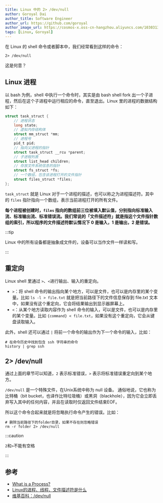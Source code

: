 ```yaml
---
title: Linux 中的 2> /dev/null
author: Goroyal Dai
author_title: Software Engineer
author_url: https://github.com/goroyal
author_image_url: https://cosmos-x.oss-cn-hangzhou.aliyuncs.com/10303133.jpeg
tags: [Linux, Goroyal]
---
```


在 Linux 的 shell 命令或者脚本中，我们经常看到这样的命令：

``` shell
2> /dev/null
```

这是何意？

<!--truncate-->

## Linux 进程
以 bash 为例，shell 中执行一个命令时，其实是由 bash shell fork 出一个子进程，然后在这个子进程中运行相应的命令，直至退出。Linux 里的进程的数据结构如下：

``` C
struct task_struct {
	// 进程状态
	long state;
	// 虚拟内存结构体
	struct mm_struct *mm;
	// 进程号
	pid_t pid;
	// 指向父进程的指针
	struct task_struct __rcu *parent;
	// 子进程列表
	struct list_head children;
	// 存放文件系统信息的指针
	struct fs_struct *fs;
	// 一个数组，包含该进程打开的文件指针
	struct files_struct *files;
};
```

`task_struct` 就是 Linux 对于一个进程的描述，也可以称之为进程描述符。其中的 `files` 指针指向一个数组，表示当前进程打开的所有文件。

**每个进程被创建时，`files` 指向的数组前三位被填入默认值，分别指向标准输入流、标准输出流、标准错误流。我们常说的「文件描述符」就是指这个文件指针数组的索引，所以程序的文件描述符默认情况下 0 是输入，1 是输出，2 是错误。**

:::tip

Linux 中的所有设备都是抽象成文件的，设备可以当作文件一样读和写。

:::

## 重定向
Linux shell 里通过 `>`、`<`进行输出、输入的重定向。

* `>`：将 shell 命令的输出指向某个地方，可以是文件，也可以是内存里的某个变量。比如 `ls -l > file.txt` 就是把当前路径下的文件信息保存到 file.txt 文本中，如果没有这个重定向，它会将结果输出到显示器屏幕上。
* `<`：从某个地方读取内容作为 shell 命令的输入，可以是文件，也可以是内存里的某个变量。比如 `{command} < file.txt`，如果没有这个重定向，它会从键盘读取输入。

此外，shell 还可以通过 `|` 将前一个命令的输出作为下一个命令的输入，比如：

``` shell
# 在命令历史中找到包含 ssh 字符串的命令
history | grep ssh
```

## 2> /dev/null
通过上面的章节可以知道，`2` 表示标准错误，`>` 表示将标准错误重定向到某个地方。

`/dev/null` 是一个特殊文件，在Unix系统中称为 null 设备。 通俗地说，它也称为比特桶（bit bucket，也译作比特垃圾桶）或黑洞（blackhole），因为它会立即丢弃写入其中的任何内容，并且在读取时仅返回文件结束EOF。

所以这个命令合起来就是将忽略执行命令产生的错误。比如：

``` shell
# 删除当前路径下的folder目录，如果不存在则忽略错误
rm -r folder 2> /dev/null
```

:::caution

`2`和`>`不能有空格

:::

## 参考
* [What is a Process?](https://bash.cyberciti.biz/guide/What_is_a_Process%3F)
* [Linux的进程、线程、文件描述符是什么](https://github.com/labuladong/fucking-algorithm/blob/master/技术/linux进程.md)
* [维基百科：/dev/null](https://zh.wikipedia.org/wiki//dev/null)